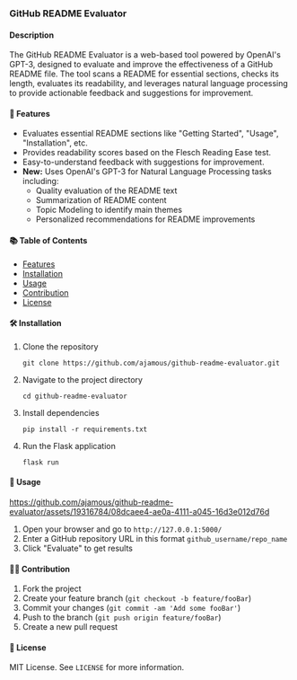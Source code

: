 ### GitHub README Evaluator

#### Description

The GitHub README Evaluator is a web-based tool powered by OpenAI's GPT-3, designed to evaluate and improve the effectiveness of a GitHub README file. The tool scans a README for essential sections, checks its length, evaluates its readability, and leverages natural language processing to provide actionable feedback and suggestions for improvement.

#### 🚀 Features

- Evaluates essential README sections like "Getting Started", "Usage", "Installation", etc.
- Provides readability scores based on the Flesch Reading Ease test.
- Easy-to-understand feedback with suggestions for improvement.
- **New:** Uses OpenAI's GPT-3 for Natural Language Processing tasks including:
  - Quality evaluation of the README text
  - Summarization of README content
  - Topic Modeling to identify main themes
  - Personalized recommendations for README improvements
  
#### 📚 Table of Contents

- [Features](#-features)
- [Installation](#-installation)
- [Usage](#-usage)
- [Contribution](#-contribution)
- [License](#-license)
  
#### 🛠 Installation

1. Clone the repository
    ```
    git clone https://github.com/ajamous/github-readme-evaluator.git
    ```
2. Navigate to the project directory
    ```
    cd github-readme-evaluator
    ```
3. Install dependencies
    ```
    pip install -r requirements.txt
    ```
4. Run the Flask application
    ```
    flask run
    ```
  
#### 🎯 Usage

https://github.com/ajamous/github-readme-evaluator/assets/19316784/08dcaee4-ae0a-4111-a045-16d3e012d76d


1. Open your browser and go to `http://127.0.0.1:5000/`
2. Enter a GitHub repository URL in this format `github_username/repo_name`
3. Click "Evaluate" to get results

#### 👨‍💻 Contribution

1. Fork the project
2. Create your feature branch (`git checkout -b feature/fooBar`)
3. Commit your changes (`git commit -am 'Add some fooBar'`)
4. Push to the branch (`git push origin feature/fooBar`)
5. Create a new pull request

#### 📝 License

MIT License. See `LICENSE` for more information.
